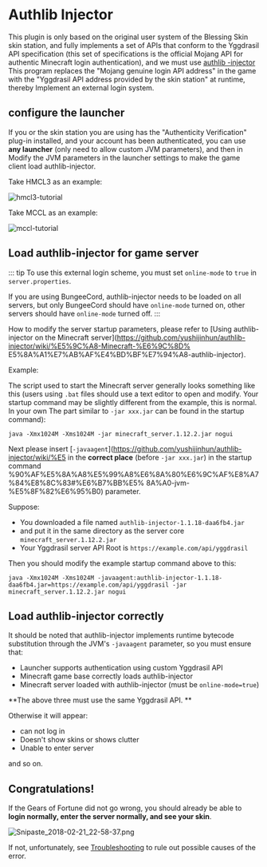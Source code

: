 # Authlib Injector

This plugin is only based on the original user system of the Blessing Skin skin station, and fully implements a set of APIs that conform to the Yggdrasil API specification (this set of specifications is the official Mojang API for authentic Minecraft login authentication), and we must use [authlib -injector](https://github.com/yushijinhun/authlib-injector) This program replaces the "Mojang genuine login API address" in the game with the "Yggdrasil API address provided by the skin station" at runtime, thereby Implement an external login system.

## configure the launcher

If you or the skin station you are using has the "Authenticity Verification" plug-in installed, and your account has been authenticated, you can use **any launcher** (only need to allow custom JVM parameters), and then in Modify the JVM parameters in the launcher settings to make the game client load authlib-injector.

Take HMCL3 as an example:

![hmcl3-tutorial](https://i.imgur.com/YC47PWh.png)

Take MCCL as an example:

![mccl-tutorial](https://i.imgur.com/uvRNC6U.png)

## Load authlib-injector for game server

::: tip
To use this external login scheme, you must set `online-mode` to `true` in `server.properties`.

If you are using BungeeCord, authlib-injector needs to be loaded on all servers, but only BungeeCord should have `online-mode` turned on, other servers should have `online-mode` turned off.
:::

How to modify the server startup parameters, please refer to [Using authlib-injector on the Minecraft server](https://github.com/yushijinhun/authlib-injector/wiki/%E5%9C%A8-Minecraft-%E6%9C%8D% E5%8A%A1%E7%AB%AF%E4%BD%BF%E7%94%A8-authlib-injector).

Example:

The script used to start the Minecraft server generally looks something like this (users using `.bat` files should use a text editor to open and modify. Your startup command may be slightly different from the example, this is normal. In your own The part similar to `-jar xxx.jar` can be found in the startup command):

````
java -Xmx1024M -Xms1024M -jar minecraft_server.1.12.2.jar nogui
````

Next please insert [`-javaagent`](https://github.com/yushijinhun/authlib-injector/wiki/%E5 in the **correct place** (before `-jar xxx.jar`) in the startup command %90%AF%E5%8A%A8%E5%99%A8%E6%8A%80%E6%9C%AF%E8%A7%84%E8%8C%83#%E6%B7%BB%E5% 8A%A0-jvm-%E5%8F%82%E6%95%B0) parameter.

Suppose:

- You downloaded a file named `authlib-injector-1.1.18-daa6fb4.jar`
- and put it in the same directory as the server core `minecraft_server.1.12.2.jar`
- Your Yggdrasil server API Root is `https://example.com/api/yggdrasil`

Then you should modify the example startup command above to this:

````
java -Xmx1024M -Xms1024M -javaagent:authlib-injector-1.1.18-daa6fb4.jar=https://example.com/api/yggdrasil -jar minecraft_server.1.12.2.jar nogui
````

## Load authlib-injector correctly

It should be noted that authlib-injector implements runtime bytecode substitution through the JVM's `-javaagent` parameter, so you must ensure that:

- Launcher supports authentication using custom Yggdrasil API
- Minecraft game base correctly loads authlib-injector
- Minecraft server loaded with authlib-injector (must be `online-mode=true`)

**The above three must use the same Yggdrasil API. **

Otherwise it will appear:

- can not log in
- Doesn't show skins or shows clutter
- Unable to enter server

and so on.

## Congratulations!

If the Gears of Fortune did not go wrong, you should already be able to **login normally, enter the server normally, and see your skin**.

![Snipaste_2018-02-21_22-58-37.png](https://i.loli.net/2018/02/21/5a8d89606b803.png)

If not, unfortunately, see [Troubleshooting](./troubleshooting.md) to rule out possible causes of the error.